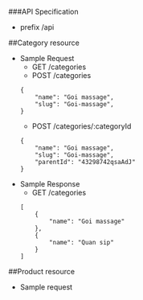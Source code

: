 ###API Specification
* prefix /api

##Category resource
* Sample Request
    * GET /categories
    * POST /categories
    ```
    {
        "name": "Goi massage",
        "slug": "Goi-massage",
    }
    ```
    * POST /categories/:categoryId
    ```
    {
        "name": "Goi massage",
        "slug": "Goi-massage",
        "parentId": "43298742qsaAdJ"
    }
    ```
* Sample Response
    * GET /categories
    ```
    [
        {
            "name": "Goi massage"
        }, 
        {
            "name": "Quan sip" 
        }
    ]
    ```

##Product resource
* Sample request
